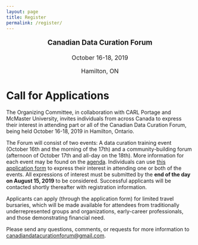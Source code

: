```yaml
---
layout: page
title: Register
permalink: /register/
---
```


<p style="text-align:center; font-size:1.35em; font-weight: bold">Canadian Data Curation Forum</p>
<p style="text-align:center; font-size:1.15em">October 16-18, 2019</p>
<p style="text-align:center; font-size:1.15em">Hamilton, ON</p>


# Call for Applications

The Organizing Committee, in collaboration with CARL Portage and McMaster University, invites individuals from across Canada to express their interest in attending part or all of the Canadian Data Curation Forum, being held October 16-18, 2019 in Hamilton, Ontario. 

The Forum will consist of two events: A data curation training event (October 16th and the morning of the 17th) and a community-building forum (afternoon of October 17th and all-day on the 18th). More information for each event may be found on the [agenda](../agenda). Individuals can use [this application form](https://form.simplesurvey.com/f/s.aspx?s=9b3e7481-ba07-4973-952b-d5bd8979e63b&mode=44&lang=EN) to express their interest in attending one or both of the events. All expressions of interest must be submitted by the **end of the day on August 15, 2019** to be considered. Successful applicants will be contacted shortly thereafter with registration information. 

Applicants can apply (through the application form) for limited travel bursaries, which will be made available for attendees from traditionally underrepresented groups and organizations, early-career professionals, and those demonstrating financial need. 

Please send any questions, comments, or requests for more information to [canadiandatacurationforum@gmail.com](canadiandatacurationforum@gmail.com).  
